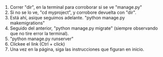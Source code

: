 1. Correr "dir", en la terminal para corroborar si se ve "manage.py"
2. Si no se lo ve, "cd myproject", y corrobore devuelta con "dir".
3. Está ahí, asique seguimos adelante. "python manage.py makemigrations"
4. Seguido del anterior, "python manage.py migrate" (siempre observando que no tire error la terminal).
5. "python manage.py runserver"
6. Clickee el link (Ctrl + click)
7. Una vez en la página, siga las instrucciones que figuran en inicio.
